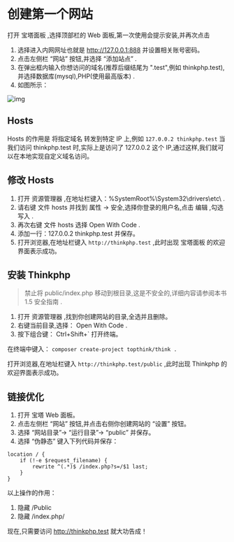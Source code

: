 # 创建第一个网站

打开 宝塔面板 ,选择顶部栏的 Web 面板,第一次使用会提示安装,并再次点击

1. 选择进入内网网址也就是 http://127.0.0.1:888 并设置相关账号密码。
2. 点击左侧栏 “网站” 按钮,并选择 “添加站点” .
3. 在弹出框内输入你想访问的域名(推荐后缀结尾为 ".test",例如 thinkphp.test),并选择数据库(mysql),PHP(使用最高版本) .
4. 如图所示： 

![img](https://box.kancloud.cn/d9f2b5321715e5608fd8784e76e0d3aa_562x581.png)

## Hosts

Hosts 的作用是 将指定域名 转发到特定 IP 上,例如 
`127.0.0.2 thinkphp.test`
当我们访问 thinkphp.test 时,实际上是访问了 127.0.0.2 这个 IP,通过这样,我们就可以在本地实现自定义域名访问。

## 修改 Hosts

1. 打开 资源管理器 ,在地址栏键入：%SystemRoot%\System32\drivers\etc\ .
2. 请右键 文件 hosts 并找到 属性 -> 安全,选择你登录的用户名,点击 编辑 ,勾选 写入 .
3. 再次右键 文件 hosts 选择 Open With Code .
4. 添加一行：127.0.0.2 thinkphp.test 并保存。
5. 打开浏览器,在地址栏键入 `http://thinkphp.test` ,此时出现 宝塔面板 的欢迎界面表示成功。

## 安装 Thinkphp
>禁止将 public/index.php 移动到根目录,这是不安全的,详细内容请参阅本书 1.5 安全指南 .

1. 打开 资源管理器 ,找到你创建网站的目录,全选并且删除。
2. 右键当前目录,选择： Open With Code .
3. 按下组合键： Ctrl+Shift+` 打开终端。

在终端中键入： 
`composer create-project topthink/think .`

打开浏览器,在地址栏键入 `http://thinkphp.test/public` ,此时出现 Thinkphp 的欢迎界面表示成功。


## 链接优化

1. 打开 宝塔 Web 面板。
2. 点击左侧栏 “网站” 按钮,并点击右侧你创建网站的 “设置” 按钮。
3. 选择 “网站目录”-> “运行目录”-> “public” 并保存。
4. 选择 “伪静态” 键入下列代码并保存：

~~~~
location / { 
    if (!-e $request_filename) {
        rewrite ^(.*)$ /index.php?s=/$1 last; 
    } 
}
~~~~

以上操作的作用：
1. 隐藏 /Public
2. 隐藏 /index.php/

现在,只需要访问 http://thinkphp.test 就大功告成！